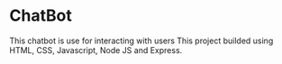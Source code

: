 # ChatBot
This chatbot is use for interacting with users
This project builded using HTML, CSS, Javascript, Node JS and Express.
